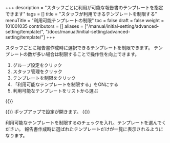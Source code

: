 +++
description = "スタッフごとに利用が可能な報告書のテンプレートを指定できます"
tags = []
title = "スタッフが利用できるテンプレートを制限する"
menuTitle = "利用可能テンプレートの制限"
toc = false
draft = false
weight = 101001035
contributors = []
aliases = ["/manual/initial-setting/advanced-setting/template/", "/docs/manual/initial-setting/advanced-setting/template/"]
+++

スタッフごとに報告書作成時に選択できるテンプレートを制限できます。
テンプレートの数が多い場合は制限することで操作性を向上できます。

1. グループ設定をクリック
1. スタッフ管理をクリック
1. テンプレートを制限をクリック
1. 「利用可能なテンプレートを制限する」をONにする
1. 利用可能なテンプレートをリストから選ぶ

{{<appscreen filename="show-template-setting" title="スタッフが使用できるテンプレートを制限する" >}}

{{<nextArrow>}}
ポップアップで設定が開きます。
{{<appscreen filename="template-control-setting" title="設定画面がポップアップで表示される。使用可能なテンプレートを選ぶことでそれ以外が使えなくなる" >}}

利用可能なテンプレートを制限するのチェックを入れ、テンプレートを選んでください。
報告書作成時に選ばれたテンプレートだけが一覧に表示されるようになります。
